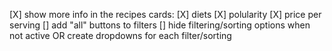 
[X] show more info in the recipes cards:
  [X] diets
  [X] polularity
  [X] price per serving
[] add "all" buttons to filters
[] hide filtering/sorting options when not active OR create dropdowns for each filter/sorting